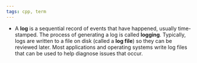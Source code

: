 ```yaml
---
tags: cpp, term
---
```


- A **log** is a sequential record of events that have happened, usually time-stamped. The process of generating a log is called **logging**. Typically, logs are written to a file on disk (called a **log file**) so they can be reviewed later. Most applications and operating systems write log files that can be used to help diagnose issues that occur.